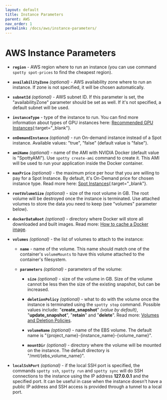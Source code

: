 ```yaml
---
layout: default
title: Instance Parameters
parent: AWS
nav_order: 1
permalink: /docs/aws/instance-parameters/
---
```


# AWS Instance Parameters

- __`region`__ - AWS region where to run an instance (you can use command `spotty spot-prices` to find the 
cheapest region).

- __`availabilityZone`__ _(optional)_ - AWS availability zone where to run an instance. If zone is not specified, it 
will be chosen automatically.

- __`subnetId`__ _(optional)_ - AWS subnet ID. If this parameter is set, the "availabilityZone" parameter should be set as well. If it's not specified, a default subnet will be used.

- __`instanceType`__ - type of the instance to run. You can find more information about 
types of GPU instances here: 
[Recommended GPU Instances](https://docs.aws.amazon.com/dlami/latest/devguide/gpu.html){:target="_blank"}.

- __`onDemandInstance`__ _(optional)_ - run On-demand instance instead of a Spot instance. Available values: "true", "false" (default value is "false").

- __`amiName`__ _(optional)_ - name of the AMI with NVIDIA Docker (default value is "SpottyAMI"). Use 
`spotty create-ami` command to create it. This AMI will be used to run your application inside the Docker container.

- __`maxPrice`__ _(optional)_ - the maximum price per hour that you are willing to pay for a Spot Instance. By default, it's 
On-Demand price for chosen instance type. Read more here: 
[Spot Instances](https://docs.aws.amazon.com/AWSEC2/latest/UserGuide/using-spot-instances.html){:target="_blank"}.

- __`rootVolumeSize`__ _(optional)_ - size of the root volume in GB. The root volume will be destroyed once 
the instance is terminated. Use attached volumes to store the data you need to keep (see "volumes" parameter below).

- __`dockerDataRoot`__ _(optional)_ - directory where Docker will store all downloaded and built images. 
Read more: [How to cache a Docker image](/docs/faq/#how-to-cache-a-docker-image).

- __`volumes`__ _(optional)_ - the list of volumes to attach to the instance:
    - __`name`__ - name of the volume. This name should match one of the container's `volumeMounts` to have this volume 
    attached to the container's filesystem.

    - __`parameters`__ _(optional)_ - parameters of the volume:
        - __`size`__ _(optional)_ - size of the volume in GB. Size of the volume cannot be less then the size of 
        the existing snapshot, but can be increased.

        - __`deletionPolicy`__ _(optional)_ - what to do with the volume once the instance is terminated using the 
        `spotty stop` command. Possible values include: "__create_snapshot__" _(value by default)_, "__update_snapshot__", 
        "__retain__" and  "__delete__". Read more: [Volumes and Deletion Policies](/docs/aws/volumes-and-deletion-policies/).

        - __`volumeName`__ _(optional)_ - name of the EBS volume. The default name is 
        "{project_name}-{instance_name}-{volume_name}".

        - __`mountDir`__ _(optional)_ - directory where the volume will be mounted on the instance. The default 
        directory is "/mnt/{ebs_volume_name}".

- __`localSshPort`__ _(optional)_ - if the local SSH port is specified, the commands `spotty ssh`, `spotty run` and `spotty sync` will do SSH connections to the instance using the IP address __127.0.0.1__ and the specified port. It can be useful in case when the instance doesn't have a public IP address and SSH access is provided through a tunnel to a local port.
